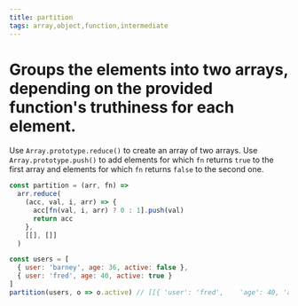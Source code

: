 ```yaml
---
title: partition
tags: array,object,function,intermediate
---
```


# Groups the elements into two arrays, depending on the provided function's truthiness for each element.

Use `Array.prototype.reduce()` to create an array of two arrays.
Use `Array.prototype.push()` to add elements for which `fn` returns `true` to the first array and elements for which `fn` returns `false` to the second one.

```js
const partition = (arr, fn) =>
  arr.reduce(
    (acc, val, i, arr) => {
      acc[fn(val, i, arr) ? 0 : 1].push(val)
      return acc
    },
    [[], []]
  )
```

```js
const users = [
  { user: 'barney', age: 36, active: false },
  { user: 'fred', age: 40, active: true }
]
partition(users, o => o.active) // [[{ 'user': 'fred',    'age': 40, 'active': true }],[{ 'user': 'barney',  'age': 36, 'active': false }]]
```
